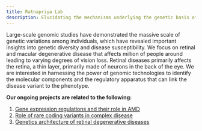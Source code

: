 ```yaml
---
title: Ratnapriya Lab
description: Elucidating the mechanisms underlying the genetic basis of retinal and macular degenerative disease.
---
```


Large-scale genomic studies have demonstrated the massive scale of genetic variations among individuals, which have revealed important insights into genetic diversity and disease susceptibility. We focus on retinal and macular degenerative disease that affects million of people around leading to varying degrees of vision loss. Retinal diseases primarily affects the retina, a thin layer, primarily made of neurons in the back of the eye. We are interested in harnessing the power of genomic technologies to identify the molecular components and the regulatory apparatus that can link the disease variant to the phenotype.



**Our ongoing projects are related to the following:**

1. [Gene expression regulations and their role in AMD](../content/research/2022-03-08-gene-expression-regulations-and-their-role-in-amd/index.md)
2. [Role of rare coding variants in complex disease](../content/research/2022-03-08-role-of-rare-coding-variants-in-complex-disease/index.md)
3. [Genetics architecture  of retinal degenerative diseases](../content/research/2022-03-08-genetics-architecture-of-retinal-degenerative-diseases/index.md)

